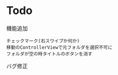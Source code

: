 # Todo

機能追加

    チェックマーク(右スワイプか何か)
    移動のControllerViewで元フォルダを選択不可に
    フォルダが空の時タイトルのボタンを消す
    
バグ修正
    
